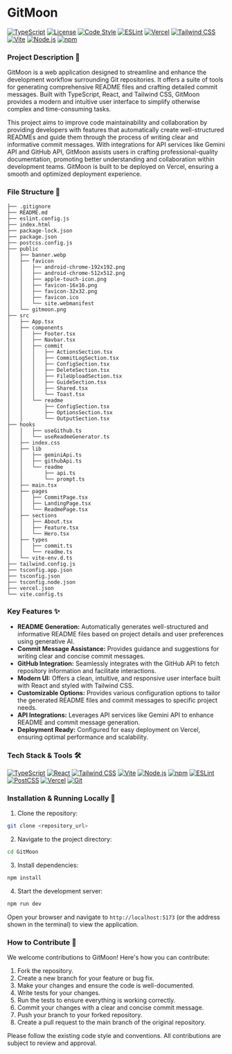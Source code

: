 # GitMoon

[![TypeScript](https://img.shields.io/badge/TypeScript-3178C6?style=for-the-badge&logo=typescript&logoColor=white)](https://www.typescriptlang.org/)
[![License](https://img.shields.io/badge/License-MIT-green.svg?style=for-the-badge)](LICENSE)
[![Code Style](https://img.shields.io/badge/code%20style-prettier-ff69b4.svg?style=for-the-badge)](https://prettier.io)
[![ESLint](https://img.shields.io/badge/ESLint-4B32C3?style=for-the-badge&logo=eslint&logoColor=white)](https://eslint.org/)
[![Vercel](https://img.shields.io/badge/Vercel-000000?style=for-the-badge&logo=vercel&logoColor=white)](https://vercel.com/)
[![Tailwind CSS](https://img.shields.io/badge/Tailwind_CSS-38B2AC?style=for-the-badge&logo=tailwind-css&logoColor=white)](https://tailwindcss.com/)
[![Vite](https://img.shields.io/badge/Vite-B73BFE?style=for-the-badge&logo=vite&logoColor=FFBA5F)](https://vitejs.dev/)
[![Node.js](https://img.shields.io/badge/Node.js-339933?style=for-the-badge&logo=nodedotjs&logoColor=white)](https://nodejs.org/en/)
[![npm](https://img.shields.io/badge/npm-CB3837?style=for-the-badge&logo=npm&logoColor=white)](https://www.npmjs.com/)

### Project Description 📝

GitMoon is a web application designed to streamline and enhance the development workflow surrounding Git repositories. It offers a suite of tools for generating comprehensive README files and crafting detailed commit messages. Built with TypeScript, React, and Tailwind CSS, GitMoon provides a modern and intuitive user interface to simplify otherwise complex and time-consuming tasks.

This project aims to improve code maintainability and collaboration by providing developers with features that automatically create well-structured READMEs and guide them through the process of writing clear and informative commit messages. With integrations for API services like Gemini API and GitHub API, GitMoon assists users in crafting professional-quality documentation, promoting better understanding and collaboration within development teams. GitMoon is built to be deployed on Vercel, ensuring a smooth and optimized deployment experience.

### File Structure 🌳
```
├── .gitignore
├── README.md
├── eslint.config.js
├── index.html
├── package-lock.json
├── package.json
├── postcss.config.js
├── public
│   ├── banner.webp
│   ├── favicon
│   │   ├── android-chrome-192x192.png
│   │   ├── android-chrome-512x512.png
│   │   ├── apple-touch-icon.png
│   │   ├── favicon-16x16.png
│   │   ├── favicon-32x32.png
│   │   ├── favicon.ico
│   │   └── site.webmanifest
│   └── gitmoon.png
├── src
│   ├── App.tsx
│   ├── components
│   │   ├── Footer.tsx
│   │   ├── Navbar.tsx
│   │   ├── commit
│   │   │   ├── ActionsSection.tsx
│   │   │   ├── CommitLogSection.tsx
│   │   │   ├── ConfigSection.tsx
│   │   │   ├── DeleteSection.tsx
│   │   │   ├── FileUploadSection.tsx
│   │   │   ├── GuideSection.tsx
│   │   │   ├── Shared.tsx
│   │   │   └── Toast.tsx
│   │   └── readme
│   │       ├── ConfigSection.tsx
│   │       ├── OptionsSection.tsx
│   │       └── OutputSection.tsx
├── hooks
│   │   ├── useGithub.ts
│   │   └── useReadmeGenerator.ts
│   ├── index.css
│   ├── lib
│   │   ├── geminiApi.ts
│   │   ├── githubApi.ts
│   │   └── readme
│   │       ├── api.ts
│   │       └── prompt.ts
│   ├── main.tsx
│   ├── pages
│   │   ├── CommitPage.tsx
│   │   ├── LandingPage.tsx
│   │   └── ReadmePage.tsx
│   ├── sections
│   │   ├── About.tsx
│   │   ├── Feature.tsx
│   │   └── Hero.tsx
│   ├── types
│   │   ├── commit.ts
│   │   └── readme.ts
│   └── vite-env.d.ts
├── tailwind.config.js
├── tsconfig.app.json
├── tsconfig.json
├── tsconfig.node.json
├── vercel.json
└── vite.config.ts
```

### Key Features ✨

- **README Generation:**  Automatically generates well-structured and informative README files based on project details and user preferences using generative AI.
- **Commit Message Assistance:** Provides guidance and suggestions for writing clear and concise commit messages.
- **GitHub Integration:** Seamlessly integrates with the GitHub API to fetch repository information and facilitate interactions.
- **Modern UI:** Offers a clean, intuitive, and responsive user interface built with React and styled with Tailwind CSS.
- **Customizable Options:** Provides various configuration options to tailor the generated README files and commit messages to specific project needs.
- **API Integrations:** Leverages API services like Gemini API to enhance README and commit message generation.
- **Deployment Ready:** Configured for easy deployment on Vercel, ensuring optimal performance and scalability.

### Tech Stack & Tools 🛠️

[![TypeScript](https://img.shields.io/badge/TypeScript-3178C6?style=for-the-badge&logo=typescript&logoColor=white)](https://www.typescriptlang.org/)
[![React](https://img.shields.io/badge/React-20232A?style=for-the-badge&logo=react&logoColor=61DAFB)](https://reactjs.org/)
[![Tailwind CSS](https://img.shields.io/badge/Tailwind_CSS-38B2AC?style=for-the-badge&logo=tailwind-css&logoColor=white)](https://tailwindcss.com/)
[![Vite](https://img.shields.io/badge/Vite-B73BFE?style=for-the-badge&logo=vite&logoColor=FFBA5F)](https://vitejs.dev/)
[![Node.js](https://img.shields.io/badge/Node.js-339933?style=for-the-badge&logo=nodedotjs&logoColor=white)](https://nodejs.org/en/)
[![npm](https://img.shields.io/badge/npm-CB3837?style=for-the-badge&logo=npm&logoColor=white)](https://www.npmjs.com/)
[![ESLint](https://img.shields.io/badge/ESLint-4B32C3?style=for-the-badge&logo=eslint&logoColor=white)](https://eslint.org/)
[![PostCSS](https://img.shields.io/badge/PostCSS-DD3A0A?style=for-the-badge&logo=postcss&logoColor=white)](https://postcss.org/)
[![Vercel](https://img.shields.io/badge/Vercel-000000?style=for-the-badge&logo=vercel&logoColor=white)](https://vercel.com/)
[![Git](https://img.shields.io/badge/GIT-E44C30?style=for-the-badge&logo=git&logoColor=white)](https://git-scm.com/)

### Installation & Running Locally 🚀

1.  Clone the repository:

```bash
git clone <repository_url>
```

2.  Navigate to the project directory:

```bash
cd GitMoon
```

3.  Install dependencies:

```bash
npm install
```

4.  Start the development server:

```bash
npm run dev
```

Open your browser and navigate to `http://localhost:5173` (or the address shown in the terminal) to view the application.

### How to Contribute 🤝

We welcome contributions to GitMoon! Here's how you can contribute:

1.  Fork the repository.
2.  Create a new branch for your feature or bug fix.
3.  Make your changes and ensure the code is well-documented.
4.  Write tests for your changes.
5.  Run the tests to ensure everything is working correctly.
6.  Commit your changes with a clear and concise commit message.
7.  Push your branch to your forked repository.
8.  Create a pull request to the main branch of the original repository.

Please follow the existing code style and conventions. All contributions are subject to review and approval.
